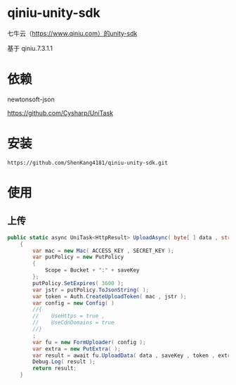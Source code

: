 # qiniu-unity-sdk
七牛云（https://www.qiniu.com）的unity-sdk

基于 qiniu.7.3.1.1

# 依赖
newtonsoft-json

https://github.com/Cysharp/UniTask

# 安装
```
https://github.com/ShenKang4181/qiniu-unity-sdk.git
```

# 使用

## 上传
```csharp
public static async UniTask<HttpResult> UploadAsync( byte[ ] data , string saveKey , IProgress<float> progress = null )
    {
        var mac = new Mac( ACCESS_KEY , SECRET_KEY );
        var putPolicy = new PutPolicy
        {
            Scope = Bucket + ":" + saveKey
        };
        putPolicy.SetExpires( 3600 );
        var jstr = putPolicy.ToJsonString( );
        var token = Auth.CreateUploadToken( mac , jstr );
        var config = new Config( )
        //{
        //    UseHttps = true ,
        //    UseCdnDomains = true
        //}
        ;
        var fu = new FormUploader( config );
        var extra = new PutExtra( );
        var result = await fu.UploadData( data , saveKey , token , extra , progress );
        Debug.Log( result );
        return result;
    }
```
